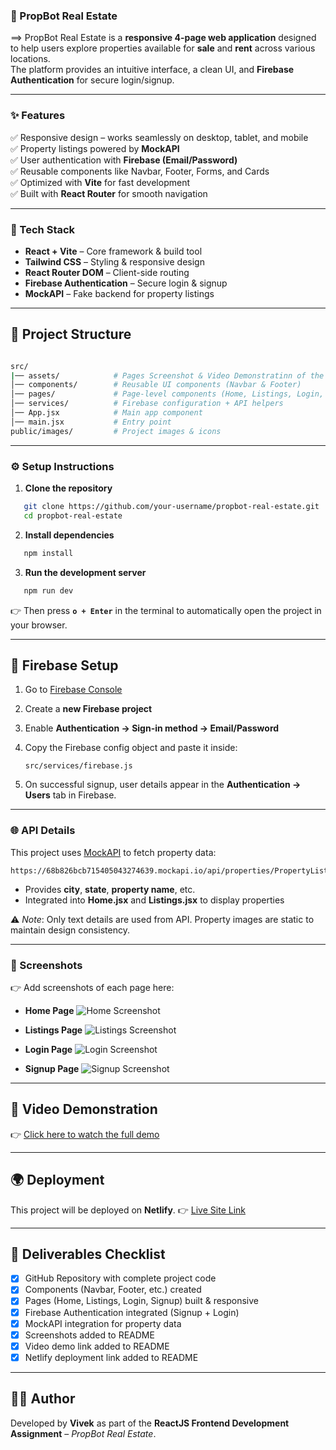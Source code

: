 ### 🏡 PropBot Real Estate

==> PropBot Real Estate is a **responsive 4-page web application** designed to help users explore properties available for **sale** and **rent** across various locations.  
The platform provides an intuitive interface, a clean UI, and **Firebase Authentication** for secure login/signup.  

---

### ✨ Features

✅ Responsive design – works seamlessly on desktop, tablet, and mobile  
✅ Property listings powered by **MockAPI**  
✅ User authentication with **Firebase (Email/Password)**  
✅ Reusable components like Navbar, Footer, Forms, and Cards  
✅ Optimized with **Vite** for fast development  
✅ Built with **React Router** for smooth navigation  

---

### 🚀 Tech Stack

- **React + Vite** – Core framework & build tool  
- **Tailwind CSS** – Styling & responsive design  
- **React Router DOM** – Client-side routing  
- **Firebase Authentication** – Secure login & signup  
- **MockAPI** – Fake backend for property listings  

---

## 📂 Project Structure

```bash

src/
|── assets/            # Pages Screenshot & Video Demonstratinn of the Assignment
│── components/        # Reusable UI components (Navbar & Footer)
│── pages/             # Page-level components (Home, Listings, Login, Signup)
│── services/          # Firebase configuration + API helpers
│── App.jsx            # Main app component
│── main.jsx           # Entry point
public/images/         # Project images & icons

```

---

### ⚙️ Setup Instructions

1. **Clone the repository**

```bash
   git clone https://github.com/your-username/propbot-real-estate.git
   cd propbot-real-estate
```

2. **Install dependencies**

```bash
   npm install
```

3. **Run the development server**

```bash
   npm run dev
```

👉 Then press **`o + Enter`** in the terminal to automatically open the project in your browser.

---

## 🔑 Firebase Setup

1. Go to [Firebase Console](https://console.firebase.google.com/)
2. Create a **new Firebase project**
3. Enable **Authentication → Sign-in method → Email/Password**
4. Copy the Firebase config object and paste it inside:

   ```
   src/services/firebase.js
   ```
5. On successful signup, user details appear in the **Authentication → Users** tab in Firebase.

---

### 🌐 API Details

This project uses [MockAPI](https://mockapi.io/) to fetch property data:

```
https://68b826bcb715405043274639.mockapi.io/api/properties/PropertyListing
```

* Provides **city**, **state**, **property name**, etc.
* Integrated into **Home.jsx** and **Listings.jsx** to display properties

⚠️ *Note*: Only text details are used from API. Property images are static to maintain design consistency.

---

### 📸 Screenshots

👉 Add screenshots of each page here:

* **Home Page**
  ![Home Screenshot](https://drive.google.com/file/d/1VzAaPVhFbKB4Rj5Uk6qVEbeG_e-yrMQ-/view?usp=drive_link)

* **Listings Page**
  ![Listings Screenshot](https://drive.google.com/file/d/1NoQw-sH3Ob6ETAWfwPe-JO0Fe70kHV6p/view?usp=drive_link)

* **Login Page**
  ![Login Screenshot](https://drive.google.com/file/d/1HfUTzX7O2-LVvz83NVeNOvU0kV8_F2g4/view?usp=drive_link)

* **Signup Page**
  ![Signup Screenshot](https://drive.google.com/file/d/1HPALGU2UdOxZFBdwX8tkbR68kX5XUQEX/view?usp=drive_link)

---

## 🎥 Video Demonstration

👉 [Click here to watch the full demo](https://drive.google.com/file/d/1LGCQpOo0aTD2l31UKW_EPmKc6IvWQu2N/view?usp=sharing)

---

## 🌍 Deployment

This project will be deployed on **Netlify**.
👉 [Live Site Link](https://propbot-real-estate.netlify.app/)

---

## 📌 Deliverables Checklist

* [x] GitHub Repository with complete project code
* [x] Components (Navbar, Footer, etc.) created
* [x] Pages (Home, Listings, Login, Signup) built & responsive
* [x] Firebase Authentication integrated (Signup + Login)
* [x] MockAPI integration for property data
* [x] Screenshots added to README
* [x] Video demo link added to README
* [x] Netlify deployment link added to README

---

## 👨‍💻 Author

Developed by **Vivek** as part of the **ReactJS Frontend Development Assignment** – *PropBot Real Estate*.

